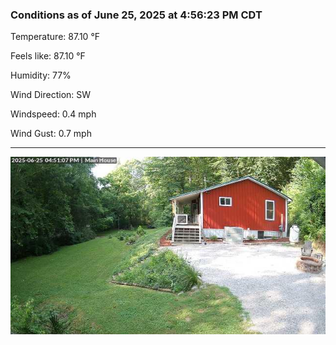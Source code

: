 ### Conditions as of June 25, 2025 at 4:56:23 PM CDT 

Temperature: 87.10 &deg;F

Feels like: 87.10 &deg;F

Humidity: 77%

Wind Direction: SW

Windspeed: 0.4 mph

Wind Gust: 0.7 mph

---

<img src="./images/latest.jpeg"/>

